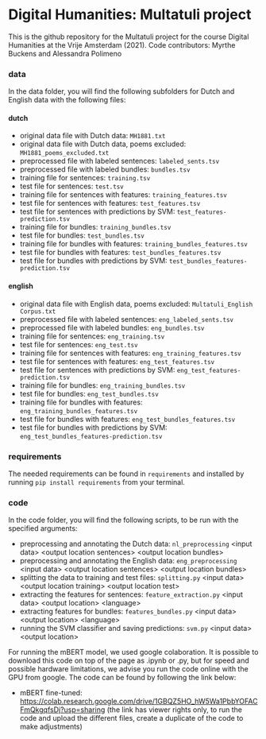 # Digital Humanities: Multatuli project
This is the github repository for the Multatuli project for the course Digital Humanities at the Vrije Amsterdam (2021).
Code contributors: Myrthe Buckens and Alessandra Polimeno 

### data 
In the data folder, you will find the following subfolders for Dutch and English data with the following files: 
#### dutch
* original data file with Dutch data: `MH1881.txt`
* original data file with Dutch data, poems excluded: `MH1881_poems_excluded.txt`
* preprocessed file with labeled sentences: `labeled_sents.tsv`
* preprocessed file with labeled bundles: `bundles.tsv`
* training file for sentences: `training.tsv`
* test file for sentences: `test.tsv`
* training file for sentences with features: `training_features.tsv`
* test file for sentences with features: `test_features.tsv`
* test file for sentences with predictions by SVM: `test_features-prediction.tsv`
* training file for bundles: `training_bundles.tsv`
* test file for bundles: `test_bundles.tsv`
* training file for bundles with features: `training_bundles_features.tsv`
* test file for bundles with features: `test_bundles_features.tsv`
* test file for bundles with predictions by SVM: `test_bundles_features-prediction.tsv`

#### english
* original data file with English data, poems excluded: `Multatuli_English Corpus.txt`
* preprocessed file with labeled sentences: `eng_labeled_sents.tsv`
* preprocessed file with labeled bundles: `eng_bundles.tsv`
* training file for sentences: `eng_training.tsv`
* test file for sentences: `eng_test.tsv`
* training file for sentences with features: `eng_training_features.tsv`
* test file for sentences with features: `eng_test_features.tsv`
* test file for sentences with predictions by SVM: `eng_test_features-prediction.tsv`
* training file for bundles: `eng_training_bundles.tsv`
* test file for bundles: `eng_test_bundles.tsv`
* training file for bundles with features: `eng_training_bundles_features.tsv`
* test file for bundles with features: `eng_test_bundles_features.tsv`
* test file for bundles with predictions by SVM: `eng_test_bundles_features-prediction.tsv`

### requirements 
The needed requirements can be found in `requirements` and installed by running
```pip install requirements``` from your terminal.

### code
In the code folder, you will find the following scripts, to be run with the specified arguments:
* preprocessing and annotating the Dutch data: `nl_preprocessing` \<input data\> \<output location sentences\> \<output location bundles\> 
* preprocessing and annotating the English data: `eng_preprocessing` \<input data\> \<output location sentences\> \<output location bundles\> 
* splitting the data to training and test files: `splitting.py` \<input data\> \<output location training\> \<output location test\> 
* extracting the features for sentences: `feature_extraction.py` \<input data\> \<output location\> \<language\>
* extracting features for bundles: `features_bundles.py` \<input data\> \<output location\> \<language\>
* running the SVM classifier and saving predictions: `svm.py` \<input data\> \<output location\>

For running the mBERT model, we used google colaboration. It is possible to download this code on top of the page as .ipynb or .py, but for speed and possible hardware limitations, we advise you run the code online with the GPU from google. 
The code can be found by following the link below: 
* mBERT fine-tuned: https://colab.research.google.com/drive/1GBQZ5HO_hW5Wa1PbbYOFACFmQkgqfsDj?usp=sharing
(the link has viewer rights only, to run the code and upload the different files, create a duplicate of the code to make adjustments) 
